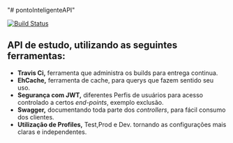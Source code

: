 "# pontoInteligenteAPI" 

[![Build Status](https://travis-ci.com/fabioCalcagno/pontoInteligenteAPI.svg?branch=main)](https://travis-ci.com/fabioCalcagno/pontoInteligenteAPI)

## API de estudo, utilizando as seguintes ferramentas:
* **Travis Ci,** ferramenta que administra os builds para entrega continua.
* **EhCache,** ferramenta de cache, para querys que fazem sentido seu uso.
* **Segurança com JWT,** diferentes Perfis de usuários para acesso controlado a certos *end-points*, exemplo exclusão.
* **Swagger,** documentando toda parte dos *controllers*, para fácil consumo dos clientes.
* **Utilização de Profiles,** Test,Prod e Dev. tornando as configurações mais claras e independentes.


